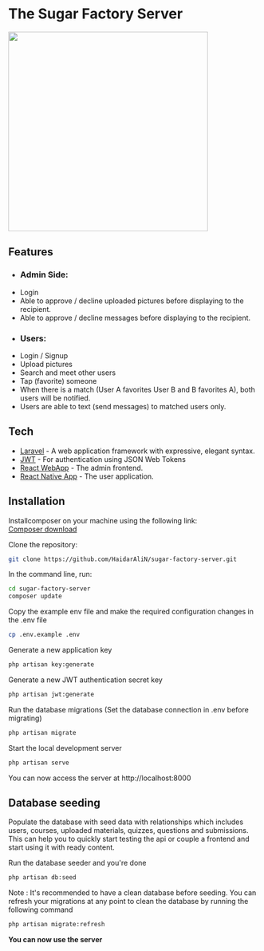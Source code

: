 # The Sugar Factory Server
<img src="https://raw.githubusercontent.com/laravel/art/master/logo-lockup/5%20SVG/2%20CMYK/1%20Full%20Color/laravel-logolockup-cmyk-red.svg" width="400">

## Features

- ### Admin Side:
- Login
- Able to approve / decline uploaded pictures before displaying to the recipient.
- Able to approve / decline messages before displaying to the recipient.
- ### Users:
- Login / Signup
- Upload pictures
- Search and meet other users
- Tap (favorite) someone
- When there is a match (User A favorites User B and B favorites A), both users will be notified.
- Users are able to text (send messages) to matched users only.


## Tech

- [Laravel] - A web application framework with expressive, elegant syntax.
- [JWT] - For authentication using JSON Web Tokens
- [React WebApp] - The admin frontend.
- [React Native App] - The user application.



## Installation

Installcomposer on your machine using the following link: <br />
<a href="https://getcomposer.org/download/">Composer download</a>

Clone the repository:

```sh
git clone https://github.com/HaidarAliN/sugar-factory-server.git
```
In the command line, run:

```sh
cd sugar-factory-server
composer update
```

Copy the example env file and make the required configuration changes in the .env file

```sh
cp .env.example .env
```

Generate a new application key

```sh
php artisan key:generate
```

Generate a new JWT authentication secret key

```sh
php artisan jwt:generate
```

Run the database migrations (Set the database connection in .env before migrating)

```sh
php artisan migrate
```

Start the local development server

```sh
php artisan serve
```

You can now access the server at http://localhost:8000

## Database seeding
Populate the database with seed data with relationships which includes users, courses, uploaded materials, quizzes, questions and submissions. This can help you to quickly start testing the api or couple a frontend and start using it with ready content.

Run the database seeder and you're done
```sh
php artisan db:seed
```
Note : It's recommended to have a clean database before seeding. You can refresh your migrations at any point to clean the database by running the following command

```sh
php artisan migrate:refresh
```

**You can now use the server**


[//]: # (These are reference links used in the body of this note and get stripped out when the markdown processor does its job. There is no need to format nicely because it shouldn't be seen. Thanks SO - http://stackoverflow.com/questions/4823468/store-comments-in-markdown-syntax)

   [JWT]: <https://www.positronx.io/laravel-jwt-authentication-tutorial-user-login-signup-api/>
   [React WebApp]: <https://github.com/HaidarAliN/sugar-factory-admin-frontend.git>
   [React Native App]: <https://github.com/HaidarAliN/sugar-factory-user-frontend.git>
   [Laravel]: <https://laravel.com/>

